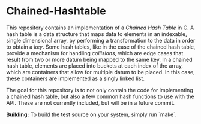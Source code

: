# Chained-Hashtable
<p>This repository contains an implementation of a <i>Chained Hash Table</i> in C. A hash table is a data structure that maps data to elements in an indexable, single dimensional array, by performing a transformation to the data in order to obtain a <i>key</i>. Some hash tables, like in the case of the chained hash table, provide a mechanism for handling <i>collisions</i>, which are edge cases that result from two or more datum being mapped to the same key. In a chained hash table, elements are placed into buckets at each index of the array, which are containers that allow for multiple datum to be placed. In this case, these containers are implemented as a singly linked list.</p>

<p>The goal for this repository is to not only contain the code for implementing a chained hash table, but also a few common hash functions to use with the API. These are not currently included, but will be in a future commit.</p>

<p><b>Building:</b> To build the test source on your system, simply run `make`.
